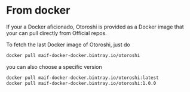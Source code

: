 # From docker

If your a Docker aficionado, Otoroshi is provided as a Docker image that your can pull directly from Official repos.

To fetch the last Docker image of Otoroshi, just do

```sh
docker pull maif-docker-docker.bintray.io/otoroshi
```

you can also choose a specific version 

```sh
docker pull maif-docker-docker.bintray.io/otoroshi:latest
docker pull maif-docker-docker.bintray.io/otoroshi:1.0.0
```